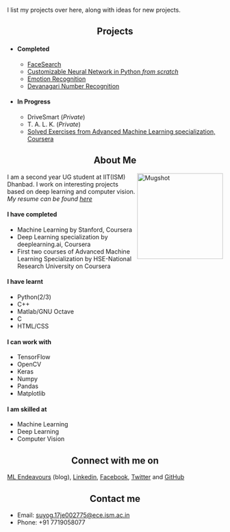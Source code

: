 I list my projects over here, along with ideas for new projects.

<h2 align="center"> Projects </h2>

- #### Completed
  * [FaceSearch](https://IAmSuyogJadhav.github.io/FaceSearch/)
  * [Customizable Neural Network in Python _from scratch_ ](https://github.com/IAmSuyogJadhav/Neural-Network-in-Python-using-Numpy)
  * [Emotion Recognition](https://github.com/IAmSuyogJadhav/Emotion-Recognition)
  * [Devanagari Number Recognition](https://github.com/IAmSuyogJadhav/Devanagari-Number-Recognition)

- #### In Progress
  * DriveSmart (_Private_)
  * T. A. L. K. (_Private_)
  * [Solved Exercises from Advanced Machine Learning specialization, Coursera](../AML-Specialization-Exercises-Coursera)

<h2 align="center"> About Me </h2>

<img align="right" src="https://avatars1.githubusercontent.com/u/30121918?s=460&v=4" alt="Mugshot" height="200" width="200">

I am a second year UG student at IIT(ISM) Dhanbad. I work on interesting projects based on deep learning and computer vision. _My resume can be found [here](./CV.pdf)_
#### I have completed
- Machine Learning by Stanford, Coursera
- Deep Learning specialization by deeplearning.ai, Coursera
- First two courses of Advanced Machine Learning Specialization by HSE-National Research University on Coursera

#### I have learnt
- Python(2/3)
- C++
- Matlab/GNU Octave
- C
- HTML/CSS

#### I can work with
- TensorFlow
- OpenCV
- Keras
- Numpy
- Pandas
- Matplotlib

#### I am skilled at
- Machine Learning
- Deep Learning
- Computer Vision

<h2 align="center"> Connect with me on </h2>

[ML Endeavours](http://www.mlendeavours.wordpress.com) (blog), [Linkedin](https://www.linkedin.com/in/IAmSuyogJadhav/), [Facebook](https://www.facebook.com/IAmSuyogJadhav), [Twitter](https://www.twitter.com/IAmSuyogJadhav) and [GitHub](https://github.com/IAmSuyogJadhav)

<h2 align="center"> Contact me </h2>

- Email: [suyog.17je002775@ece.ism.ac.in](mailto:suyog.17je002775@ece.ism.ac.in)
- Phone: +91 7719058077
